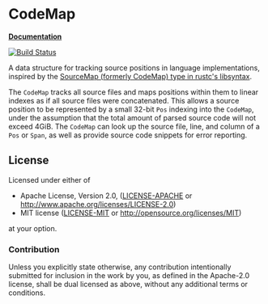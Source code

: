# CodeMap

**[Documentation](https://docs.rs/codemap)**

[![Build Status](https://travis-ci.org/kevinmehall/codemap.svg?branch=master)](https://travis-ci.org/kevinmehall/codemap)

A data structure for tracking source positions in language implementations, inspired by the
[SourceMap (formerly CodeMap) type in rustc's libsyntax](https://github.com/rust-lang/rust/blob/master/src/libsyntax/source_map.rs).

The `CodeMap` tracks all source files and maps positions within them to linear indexes as if all
source files were concatenated. This allows a source position to be represented by a small
32-bit `Pos` indexing into the `CodeMap`, under the assumption that the total amount of parsed
source code will not exceed 4GiB. The `CodeMap` can look up the source file, line, and column
of a `Pos` or `Span`, as well as provide source code snippets for error reporting.

## License

Licensed under either of

 * Apache License, Version 2.0, ([LICENSE-APACHE](LICENSE-APACHE) or http://www.apache.org/licenses/LICENSE-2.0)
 * MIT license ([LICENSE-MIT](LICENSE-MIT) or http://opensource.org/licenses/MIT)

at your option.

### Contribution

Unless you explicitly state otherwise, any contribution intentionally
submitted for inclusion in the work by you, as defined in the Apache-2.0
license, shall be dual licensed as above, without any additional terms or
conditions.
